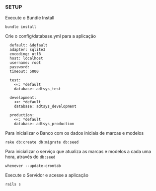 ### SETUP

Execute o Bundle Install

```
bundle install
```

Crie o config/database.yml para a aplicação

```
  default: &default
  adapter: sqlite3
  encoding: utf8
  host: localhost
  username: root
  password:
  timeout: 5000

  test:
    <<: *default
    database: adtsys_test

  development:
    <<: *default
    database: adtsys_development

  production:
    <<: *default
    database: adtsys_production
```

Para inicializar o Banco com os dados iniciais de marcas e modelos

```
rake db:create db:migrate db:seed
```

Para inicializar o serviço que atualiza as marcas e modelos a cada uma hora,
através do `db:seed`

```
whenever --update-crontab
```

Execute o Servidor e acesse a aplicação

```
rails s
```
